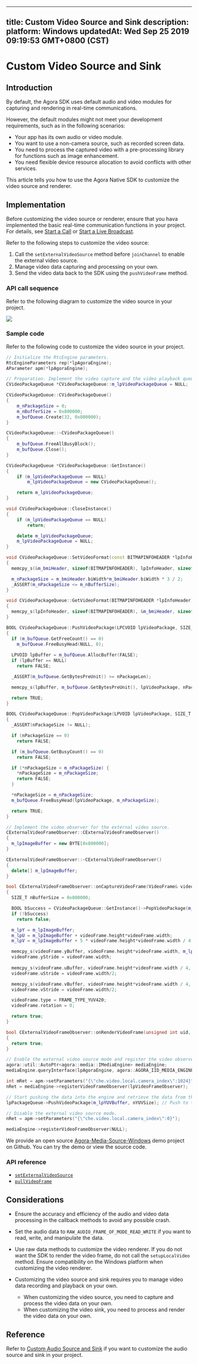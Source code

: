 
---
title: Custom Video Source and Sink
description: 
platform: Windows
updatedAt: Wed Sep 25 2019 09:19:53 GMT+0800 (CST)
---
# Custom Video Source and Sink
## Introduction

By default, the Agora SDK uses default audio and video modules for capturing and rendering in real-time communications. 

However, the default modules might not meet your development requirements, such as in the following scenarios:

- Your app has its own audio or video module.
- You want to use a non-camera source, such as recorded screen data.
- You need to process the captured video with a pre-processing library for functions such as image enhancement.
- You need flexible device resource allocation to avoid conflicts with other services.

This article tells you how to use the Agora Native SDK to customize the video source and renderer.

## Implementation

Before customizing the video source or renderer, ensure that you hava implemented the basic real-time communication functions in your project. For details, see [Start a Call](../../en/Video/start_call_windows.md) or [Start a Live Broadcast](../../en/Video/start_live_windows.md).

Refer to the following steps to customize the video source:

1. Call the `setExternalVideoSource` method before `joinChannel` to enable the external video source.
2. Manage video data capturing and processing on your own.
3. Send the video data back to the SDK using the `pushVideoFrame` method.

### API call sequence

Refer to the following diagram to customize the video source in your project.

![](https://web-cdn.agora.io/docs-files/1569402488491)

### Sample code

Refer to the following code to customize the video source in your project.

```cpp
// Initialize the RtcEngine parameters.
RtcEngineParameters rep(*lpAgoraEngine);
AParameter apm(*lpAgoraEngine);

// Preparation. Implement the video capture and the video playback queue to store the captured data or data to be rendered.
CVideoPackageQueue *CVideoPackageQueue::m_lpVideoPackageQueue = NULL;

CVideoPackageQueue::CVideoPackageQueue()
{
	m_nPackageSize = 0;
	m_nBufferSize = 0x800000;
	m_bufQueue.Create(32, 0x800000);
}

CVideoPackageQueue::~CVideoPackageQueue()
{
	m_bufQueue.FreeAllBusyBlock();
	m_bufQueue.Close();
}

CVideoPackageQueue *CVideoPackageQueue::GetInstance()
{
	if (m_lpVideoPackageQueue == NULL)
		m_lpVideoPackageQueue = new CVideoPackageQueue();

	return m_lpVideoPackageQueue;
}

void CVideoPackageQueue::CloseInstance()
{
	if (m_lpVideoPackageQueue == NULL)
		return;

	delete m_lpVideoPackageQueue;
	m_lpVideoPackageQueue = NULL;
}

void CVideoPackageQueue::SetVideoFormat(const BITMAPINFOHEADER *lpInfoHeader)
{
  memcpy_s(&m_bmiHeader, sizeof(BITMAPINFOHEADER), lpInfoHeader, sizeof(BITMAPINFOHEADER));

  m_nPackageSize = m_bmiHeader.biWidth*m_bmiHeader.biWidth * 3 / 2;
  _ASSERT(m_nPackageSize <= m_nBufferSize);
}

void CVideoPackageQueue::GetVideoFormat(BITMAPINFOHEADER *lpInfoHeader)
{
  memcpy_s(lpInfoHeader, sizeof(BITMAPINFOHEADER), &m_bmiHeader, sizeof(BITMAPINFOHEADER));
}

BOOL CVideoPackageQueue::PushVideoPackage(LPCVOID lpVideoPackage, SIZE_T nPackageLen)
{
  if (m_bufQueue.GetFreeCount() == 0)
    m_bufQueue.FreeBusyHead(NULL, 0);
    
  LPVOID lpBuffer = m_bufQueue.AllocBuffer(FALSE);
  if (lpBuffer == NULL) 
    return FALSE;

  _ASSERT(m_bufQueue.GetBytesPreUnit() >= nPackageLen);

  memcpy_s(lpBuffer, m_bufQueue.GetBytesPreUnit(), lpVideoPackage, nPackageLen);

  return TRUE;
}

BOOL CVideoPackageQueue::PopVideoPackage(LPVOID lpVideoPackage, SIZE_T *nPackageSize)
{
  _ASSERT(nPackageSize != NULL);

  if (nPackageSize == 0)
    return FALSE;

  if (m_bufQueue.GetBusyCount() == 0)
    return FALSE;

  if (*nPackageSize < m_nPackageSize) {
    *nPackageSize = m_nPackageSize;
    return FALSE;
  }

  *nPackageSize = m_nPackageSize;
  m_bufQueue.FreeBusyHead(lpVideoPackage, m_nPackageSize);

  return TRUE;
}

// Implement the video observer for the external video source.
CExternalVideoFrameObserver::CExternalVideoFrameObserver()
{
  m_lpImageBuffer = new BYTE[0x800000];
}

CExternalVideoFrameObserver::~CExternalVideoFrameObserver()
{
  delete[] m_lpImageBuffer;
}

bool CExternalVideoFrameObserver::onCaptureVideoFrame(VideoFrame& videoFrame)
{
  SIZE_T nBufferSize = 0x800000;

  BOOL bSuccess = CVideoPackageQueue::GetInstance()->PopVideoPackage(m_lpImageBuffer, &nBufferSize);
  if (!bSuccess)
    return false;

  m_lpY = m_lpImageBuffer;
  m_lpU = m_lpImageBuffer + videoFrame.height*videoFrame.width;
  m_lpV = m_lpImageBuffer + 5 * videoFrame.height*videoFrame.width / 4;

  memcpy_s(videoFrame.yBuffer, videoFrame.height*videoFrame.width, m_lpY, videoFrame.height*videoFrame.width);
  videoFrame.yStride = videoFrame.width;
	
  memcpy_s(videoFrame.uBuffer, videoFrame.height*videoFrame.width / 4, m_lpU, videoFrame.height*videoFrame.width / 4);
  videoFrame.uStride = videoFrame.width/2;

  memcpy_s(videoFrame.vBuffer, videoFrame.height*videoFrame.width / 4, m_lpV, videoFrame.height*videoFrame.width / 4);
  videoFrame.vStride = videoFrame.width/2;

  videoFrame.type = FRAME_TYPE_YUV420;
  videoFrame.rotation = 0;

  return true;
}

bool CExternalVideoFrameObserver::onRenderVideoFrame(unsigned int uid, VideoFrame& videoFrame)
{
  return true;
}

// Enable the external video source mode and register the video observer. Use the observer to pass the video data from the external source to the engine and then from the engine to the app.
agora::util::AutoPtr<agora::media::IMediaEngine> mediaEngine;
mediaEngine.queryInterface(lpAgoraEngine, agora::AGORA_IID_MEDIA_ENGINE);

int mRet = apm->setParameters("{\"che.video.local.camera_index\":1024}"); 
nRet = mediaEngine->registerVideoFrameObserver(lpVideoFrameObserver);

// Start pushing the data into the engine and retrieve the data from the engine. You may need to maintain a process loop.
lpPackageQueue->PushVideoPackage(m_lpYUVBuffer, nYUVSize); // Push to the Agora SDK.

// Disable the external video source mode.
nRet = apm->setParameters("{\"che.video.local.camera_index\":0}");

mediaEngine->registerVideoFrameObserver(NULL);
```

We provide an open source [Agora-Media-Source-Windows](https://github.com/AgoraIO/Advanced-Video/tree/master/Capture-Raw-Video-Data/Agora-Media-Source-Windows) demo project on Github. You can try the demo or view the source code.

### API reference

- [`setExternalVideoSource`](https://docs.agora.io/en/Video/API%20Reference/cpp/classagora_1_1media_1_1_i_media_engine.html#a6716908edc14317f2f6f14ee4b1c01b7)
- [`pullVideoFrame`](https://docs.agora.io/en/Video/API%20Reference/cpp/classagora_1_1media_1_1_i_media_engine.html#ae064aedfdb6ac63a981ca77a6b315985)

## Considerations

* Ensure the accuracy and efficiency of the audio and video data processing in the callback methods to avoid any possible crash.
* Set the audio data to `RAW_AUDIO_FRAME_OF_MODE_READ_WRITE` if you want to read, write, and manipulate the data.
* Use raw data methods to customize the video renderer. If you do not want the SDK to render the video frame, do not call the `setupLocalVideo` method. Ensure compatibility on the Windows platform when customizing the video renderer.
* Customizing the video source and sink requires you to manage video data recording and playback on your own.

	- When customizing the video source, you need to capture and process the video data on your own.
	- When customizing the video sink, you need to process and render the video data on your own.

## Reference

Refer to [Custom Audio Source and Sink](../../en/Video/custom_audio_windows.md) if you want to customize the audio source and sink in your project.

